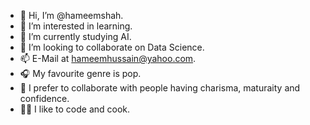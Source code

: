 - 👋 Hi, I’m @hameemshah.
- 👀 I’m interested in learning.
- 🌱 I’m currently studying AI.
- 💞️ I’m looking to collaborate on Data Science.
- 📫 E-Mail at hameemhussain@yahoo.com.
- 🎧 My favourite genre is pop.
- 🫧 I prefer to collaborate with people having charisma, maturaity and confidence.
- 👨‍💻 I like to code and cook.

